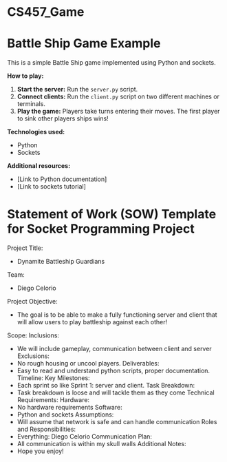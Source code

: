 # CS457_Game
# Battle Ship Game Example

This is a simple Battle Ship game implemented using Python and sockets.

**How to play:**
1. **Start the server:** Run the `server.py` script.
2. **Connect clients:** Run the `client.py` script on two different machines or terminals.
3. **Play the game:** Players take turns entering their moves. The first player to sink other players ships wins!

**Technologies used:**
* Python
* Sockets

**Additional resources:**
* [Link to Python documentation]
* [Link to sockets tutorial]
    
# Statement of Work (SOW) Template for Socket Programming Project
Project Title:
* Dynamite Battleship Guardians

Team:
* Diego Celorio

Project Objective:
* The goal is to be able to make a fully functioning server and client that will allow users to play battleship against each other!

Scope:
Inclusions:
* We will include gameplay, communication between client and server
Exclusions:
* No rough housing or uncool players.
Deliverables:
* Easy to read and understand python scripts, proper documentation.
Timeline:
Key Milestones:
* Each sprint so like Sprint 1: server and client.
Task Breakdown:
* Task breakdown is loose and will tackle them as they come
Technical Requirements:
Hardware:
* No hardware requirements
Software:
* Python and sockets
Assumptions:
* Will assume that network is safe and can handle communication
Roles and Responsibilities:
* Everything: Diego Celorio
Communication Plan:
* All communication is within my skull walls
Additional Notes:
* Hope you enjoy!
